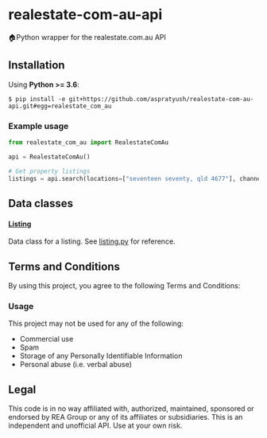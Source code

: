 # realestate-com-au-api

🏠Python wrapper for the realestate.com.au API

## Installation

Using **Python >= 3.6**:

```
$ pip install -e git+https://github.com/aspratyush/realestate-com-au-api.git#egg=realestate_com_au
```

### Example usage

```python
from realestate_com_au import RealestateComAu

api = RealestateComAu()

# Get property listings
listings = api.search(locations=["seventeen seventy, qld 4677"], channel="buy")
```

## Data classes

#### [Listing](/realestate_com_au/objects/listing.py#L6)

Data class for a listing. See [listing.py](/realestate_com_au/objects/listing.py#L6) for reference.

## Terms and Conditions

By using this project, you agree to the following Terms and Conditions:

### Usage

This project may not be used for any of the following:

- Commercial use
- Spam
- Storage of any Personally Identifiable Information
- Personal abuse (i.e. verbal abuse)

<a name="legal"></a>

## Legal

This code is in no way affiliated with, authorized, maintained, sponsored or endorsed by REA Group or any of its affiliates or subsidiaries. This is an independent and unofficial API. Use at your own risk.
